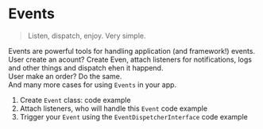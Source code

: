# Events

> Listen, dispatch, enjoy. Very simple.

Events are powerful tools for handling application (and framework!) events. 
<br>User create an acount? Create Even, attach listeners for notifications, logs and other things and dispatch ehen it happend.
<br>User make an order? Do the same. 
<br>And many more cases for using `Events` in your app.

1. Create `Event` class:
code example
2. Attach listeners, who will handle this `Event`
code example
3. Trigger your `Event` using the `EventDispetcherInterface`
code example

